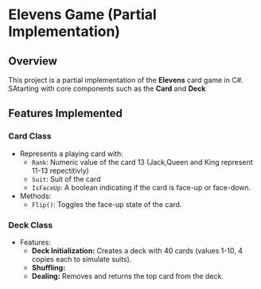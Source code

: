 # Elevens Game (Partial Implementation)

## Overview
This project is a partial implementation of the **Elevens** card game in C#. SAtarting with core components such as the **Card** and **Deck** 
## Features Implemented
### Card Class
- Represents a playing card with:
  - `Rank`: Numeric value of the card 13 (Jack,Queen and King represent 11-13 repectitivly)
  - `Suit`: Suit of the card 
  - `IsFaceUp`: A boolean indicating if the card is face-up or face-down.
- Methods:
  - `Flip()`: Toggles the face-up state of the card.

### Deck Class
- Features:
  - **Deck Initialization:** Creates a deck with 40 cards (values 1-10, 4 copies each to simulate suits).
  - **Shuffling:** 
  - **Dealing:** Removes and returns the top card from the deck.




